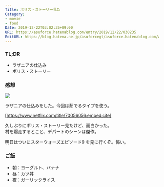 ```yaml
---
Title: ポリス・ストーリー見た
Category:
- movie
- food
Date: 2019-12-22T03:02:35+09:00
URL: https://asuforce.hatenablog.com/entry/2019/12/22/030235
EditURL: https://blog.hatena.ne.jp/asuforcegt/asuforce.hatenablog.com/atom/entry/26006613487524975
---
```


### TL;DR

- ラザニアの仕込み
- ポリス・ストーリー

###  感想

<span itemtype="http://schema.org/Photograph" itemscope="itemscope"><img class="magnifiable" src="https://lh3.googleusercontent.com/-C55OJgqheJg/Xf45U3cgREI/AAAAAAABDHs/QpVydwYXlzIHLkUP8MEMf_c7F4a5q4xHQCE0YBhgL/s1200/IMG_0437.HEIC" itemprop="image"></span>

ラザニアの仕込みをした。今回は茹でるタイプを使う。

[https://www.netflix.com/title/70056056:embed:cite]

久しぶりにポリス・ストーリー見たけど、面白かった。  
村を爆走するとこと、デパートのシーンは傑作。

明日はついにスターウォーズエピソード9 を見に行くぞ。怖い。

### ご飯

- 朝：ヨーグルト、バナナ
- 昼：カツ丼
- 夜：ガーリックライス
